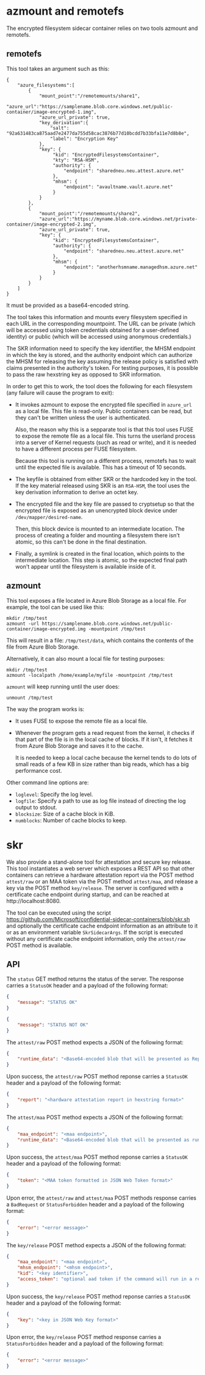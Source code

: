 # azmount and remotefs
The encrypted filesystem sidecar container relies on two tools azmount and remotefs. 

## remotefs
This tool takes an argument such as this:

```
{
    "azure_filesystems":[
        {
            "mount_point":"/remotemounts/share1",
            "azure_url":"https://samplename.blob.core.windows.net/public-container/image-encrypted-1.img",
            "azure_url_private": true,
            "key_derivation":{
                "salt": "92a631483ca875aad7e2477da755d58cac3876b77d10bcdd7b33bfa11e7d8b8e",
                "label": "Encryption Key"
            },
            "key": {
                 "kid": "EncryptedFilesystemsContainer",
                 "kty": "RSA-HSM",
                 "authority": {
                     "endpoint": "sharedneu.neu.attest.azure.net"
                 },
                 "mhsm": { 
                     "endpoint": "avaultname.vault.azure.net"
                 }
            }            
        },
        {
            "mount_point":"/remotemounts/share2",
            "azure_url":"https://myname.blob.core.windows.net/private-container/image-encrypted-2.img",
            "azure_url_private": true,
            "key": {
                 "kid": "EncryptedFilesystemsContainer",
                 "authority": {
                     "endpoint": "sharedneu.neu.attest.azure.net"
                 },
                 "mhsm": { 
                     "endpoint": "anotherhsmname.managedhsm.azure.net"
                 }
            }              
        }
    ]
}
```

It must be provided as a base64-encoded string.

The tool takes this information and mounts every filesystem specified in each
URL in the corresponding mountpoint. The URL can be private (which will be accessed
using token credentials obtained for a user-defined identity) or public (which will
be accessed using anonymous credentials.)

The SKR information need to specify the key identifier, the MHSM endpoint in which the 
key is stored, and the authority endpoint which can authorize the MHSM for releasing 
the key assuming the release policy is satisfied with claims presented in the authority's 
token. For testing
purposes, it is possible to pass the raw hexstring key as opposed to SKR information.

In order to get this to work, the tool does the following for each filesystem
(any failure will cause the program to exit):

- It invokes azmount to expose the encrypted file specified in ``azure_url`` as
  a local file. This file is read-only. Public containers can be read, but they
  can't be written unless the user is authenticated. 

  Also, the reason why this is a sepparate tool is that this tool uses FUSE to
  expose the remote file as a local file. This turns the userland process into a
  server of Kernel requests (such as read or write), and it is needed to have a
  different process per FUSE filesystem.

  Because this tool is running on a different process, remotefs has to wait
  until the expected file is available. This has a timeout of 10 seconds.

- The keyfile is obtained from either SKR or the hardcoded key in the tool. If
  the key material released using SKR is an `RSA-HSM`, the tool uses the key 
  derivation information to derive an octet key.

- The encrypted file and the key file are passed to cryptsetup so that the
  encrypted file is exposed as an unencrypted block device under
  ``/dev/mapper/desired-name``.

  Then, this block device is mounted to an intermediate location. The process of
  creating a folder and mounting a filesystem there isn't atomic, so this can't
  be done in the final destination.

- Finally, a symlink is created in the final location, which points to the
  intermediate location. This step is atomic, so the expected final path won't
  appear until the filesystem is available inside of it.

## azmount
This tool exposes a file located in Azure Blob Storage as a local file. For
example, the tool can be used like this:

```
mkdir /tmp/test
azmount -url https://samplename.blob.core.windows.net/public-container/image-encrypted.img -mountpoint /tmp/test
```

This will result in a file: ``/tmp/test/data``, which contains the contents of
the file from Azure Blob Storage.

Alternatively, it can also mount a local file for testing purposes:

```
mkdir /tmp/test
azmount -localpath /home/example/myfile -mountpoint /tmp/test
```

``azmount`` will keep running until the user does:

```
unmount /tmp/test
```

The way the program works is:

- It uses FUSE to expose the remote file as a local file.

- Whenever the program gets a read request from the kernel, it checks if that
  part of the file is in the local cache of blocks. If it isn't, it fetches it
  from Azure Blob Storage and saves it to the cache.

  It is needed to keep a local cache because the kernel tends to do lots of
  small reads of a few KB in size rather than big reads, which has a big
  performance cost.

Other command line options are:

- ``loglevel``: Specify the log level.
- ``logfile``: Specify a path to use as log file instead of directing the log
  output to stdout.
- ``blocksize``: Size of a cache block in KiB.
- ``numblocks``: Number of cache blocks to keep.

# skr
We also provide a stand-alone tool for attestation and secure key release. This tool instantiates a web server which exposes a REST API so that other containers can retrieve a hardware attestation report via the POST method `attest/raw` or an MAA token via the POST method `attest/maa`, and release a key via the POST method `key/release`. The server is configured with a certificate cache endpoint during startup, and can be reached at http://localhost:8080. 

The tool can be executed using the script https://github.com/Microsoft/confidential-sidecar-containers/blob/skr.sh and optionally the certificate cache endpoint information as an attribute to it or as an environment variable `SkrSidecarArgs`. If the script is executed without any certificate cache endpoint information, only  the `attest/raw` POST method is available.


## API
The `status` GET method returns the status of the server. The response carries a `StatusOK` header and a payload of the following format:

```json
{
    "message": "STATUS OK"
}

{
    "message": "STATUS NOT OK"
}
```

The `attest/raw` POST method expects a JSON of the following format:

```json
{	    
    "runtime_data": "<Base64-encoded blob that will be presented as ReportData in hardware attestation report>"    
}
```

Upon success, the `attest/raw` POST method reponse carries a `StatusOK` header and a payload of the following format:

```json
{
    "report": "<hardware attestation report in hexstring format>"
}
```

The `attest/maa` POST method expects a JSON of the following format:

```json
{	
    "maa_endpoint": "<maa endpoint>",
    "runtime_data": "<Base64-encoded blob that will be presented as runtime claim in maa token>"    
}
```

Upon success, the `attest/maa` POST method reponse carries a `StatusOK` header and a payload of the following format:

```json
{
    "token": "<MAA token formatted in JSON Web Token format>"
}
```

Upon error, the `attest/raw` and `attest/maa` POST methods response carries a `BadRequest` or `StatusForbidden` header and a payload of the following format:

```json
{
    "error": "<error message>"
}
```

The `key/release` POST method expects a JSON of the following format:

```json
{	
    "maa_endpoint": "<maa endpoint>",
    "mhsm_endpoint": "<mhsm endpoint>",
    "kid": "<key identifier>",
    "access_token": "optional aad token if the command will run in a resource without proper managed identity assigned"
}
```

Upon success, the `key/release` POST method reponse carries a `StatusOK` header and a payload of the following format:

```json
{
    "key": "<key in JSON Web Key format>"
}
```

Upon error, the `key/release` POST method response carries a `StatusForbidden` header and a payload of the following format:

```json
{
    "error": "<error message>"
}
```
